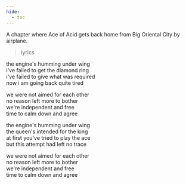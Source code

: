 ```yaml
---
hide:
  - toc
---
```


A chapter where Ace of Acid gets back home from Big Oriental City by airplane.

> lyrics

the engine's humming under wing  
i've failed to get the diamond ring  
i've failed to give what was required  
now i am going back quite tired

we were not aimed for each other  
no reason left more to bother  
we're independent and free  
time to calm down and agree  

the engine's humming under wing  
the queen's intended for the king  
at first you've tried to play the ace  
but this attempt had left no trace

we were not aimed for each other  
no reason left more to bother  
we're independent and free  
time to calm down and agree
